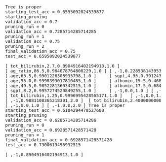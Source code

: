 <pre>
Tree is proper
starting_test_acc = 0.6595092024539877
starting_pruning
validation_acc = 0.7
pruning_run = 0
validation_acc = 0.7285714285714285
pruning_run = 1
validation_acc = 0.75
pruning_run = 2
final_validation_acc = 0.75
test_acc = 0.6595092024539877

[ tot_bilirubin,2.7,0.8904916402194913,1.0 ]
[ ag_ratio,86.5,0.964078764808229,1.0 ] [ ,-1,0.228538143953528,1.0 ]
[ age,65.5,0.9901226308935798,1.0 ]     [ sgpt,4.95,0.39124356362925566,1.0 ]
[ age,55.0,0.9998393017810485,1.0 ]     [ albumin,15.5,0.4689955935892812,1.0 ] [ sgpt,4.75,1.0,2.0 ]   [ ,-1,0.0,1.0 ]
[ age,49.5,0.9852281360342515,1.0 ]     [ albumin,17.5,0.6840384356390417,2.0 ] [ ,-1,0.0,2.0 ] [ ,-1,0.0,1.0 ] [ ,-1,0.0,1.0 ] [ ,-1,0.0,2.0 ]
[ sgpt,8.2,0.9957274520849255,1.0 ]     [ ,-1,0.0,1.0 ] [ ,-1,0.0,1.0 ] [ tot_proteins,557.0,0.4689955935892812,2.0 ]
[ tot_bilirubin,1.25,0.9996995428565171,1.0 ]   [ ,-1,0.0,1.0 ] [ ,-1,0.0,2.0 ] [ ,-1,0.0,1.0 ]
[ ,-1,0.9881108365218301,2.0 ]  [ tot_bilirubin,2.4000000000000004,0.7219280948873623,1.0 ]
[ ,-1,0.0,1.0 ] [ ,-1,0.0,2.0 ] Tree is proper
starting_test_acc = 0.6104294478527608
starting_pruning
validation_acc = 0.6285714285714286
pruning_run = 0
validation_acc = 0.6928571428571428
pruning_run = 1
final_validation_acc = 0.6928571428571428
test_acc = 0.7300613496932515

[ ,-1,0.8904916402194913,1.0 ]
</pre>